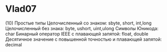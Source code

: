 # Vlad07
(10)
Простые типы
    Целочисленный со знаком: sbyte, short, int,long
    Целочисленный без знака: byte, ushort, uint,ulong
    Символы Юникода: char
    Бинарный оператор IEEE с плавающей запятой: float, double
    Десятичное значение с повышенной точностью и плавающей запятой: decimal
